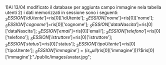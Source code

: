 1)Al 13/04 modificato il database per aggiunta campo immagine nela tabella utenti
2) i dati memorizzati in sessione sono i seguenti:
            $_SESSION['idUtente']=$ris[0]['idUtente'];
            $_SESSION['nome']=$ris[0]['nome'];
            $_SESSION['cognome']=$ris[0]['cognome'];
            $_SESSION['dataNascita']=$ris[0]['dataNascita'];
            $_SESSION['email']=$ris[0]['email'];
            $_SESSION['telefono']=$ris[0]['telefono'];
            $_SESSION['istruttore']=$ris[0]['istruttore'];
            $_SESSION['status']=$ris[0]['status'];
            $_SESSION['tipoUtente']=$ris[0]['tipoUtente'];
            $_SESSION['immagine']=(is_null($ris[0]['immagine']))?$ris[0]['immagine']:"./public/images/avatar.jpg";

